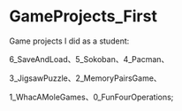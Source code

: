 # GameProjects_First

Game projects I did as a student:

6_SaveAndLoad、5_Sokoban、4_Pacman、

3_JigsawPuzzle、2_MemoryPairsGame、

1_WhacAMoleGames、0_FunFourOperations;
